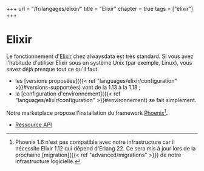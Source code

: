 +++
url = "/fr/langages/elixir/"
title = "Elixir"
chapter = true
tags = ["elixir"]
+++

# Elixir

Le fonctionnement d'[Elixir](https://elixir-lang.org/) chez alwaysdata est très standard. Si vous avez l'habitude d'utiliser Elixir sous un système Unix (par exemple, Linux), vous savez déjà presque tout ce qu'il faut.

* les [versions proposées]({{< ref "languages/elixir/configuration" >}}#versions-supportées) vont de la 1.13 à la 1.18 ;
* la [configuration d'environnement]({{< ref "languages/elixir/configuration" >}}#environnement) se fait simplement.

Notre marketplace propose l'installation du framework [Phoenix](https://www.phoenixframework.org/)[^1].

* [Ressource API](https://api.alwaysdata.com/v1/environment/elixir/doc/)

[^1]: Phoenix 1.6 n'est pas compatible avec notre infrastructure car il nécessite Elixir 1.12 qui dépend d'Erlang 22. Ce sera mis à jour lors de la prochaine [migration]({{< ref "advanced/migrations" >}}) de notre infrastructure logicielle.
